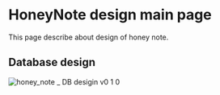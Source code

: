 # HoneyNote design main page

This page describe about design of honey note.

## Database design
![honey_note _ DB desigin v0 1 0](https://github.com/user-attachments/assets/430e4ece-3132-4ef4-b60b-1bb25859d438)
